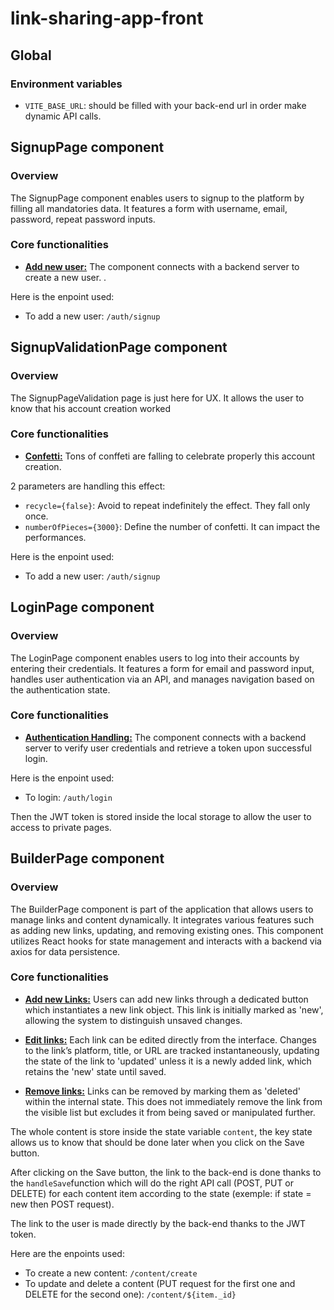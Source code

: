 # link-sharing-app-front 

## Global
### Environment variables
- `VITE_BASE_URL`: should be filled with your back-end url in order make dynamic API calls. 

## SignupPage component
### Overview
The SignupPage component enables users to signup to the platform by filling all mandatories data. It features a form with username, email, password, repeat password inputs. 

### Core functionalities
- <u>**Add new user:**</u> The component connects with a backend server to create a new user. .

Here is the enpoint used: 
- To add a new user: `/auth/signup`

## SignupValidationPage component
### Overview
The SignupPageValidation page is just here for UX. It allows the user to know that his account creation worked 

### Core functionalities
- <u>**Confetti:**</u> Tons of conffeti are falling to celebrate properly this account creation.

2 parameters are handling this effect: 
- `recycle={false}`: Avoid to repeat indefinitely the effect. They fall only once. 
- `numberOfPieces={3000}`: Define the number of confetti. It can impact the performances. 

Here is the enpoint used: 
- To add a new user: `/auth/signup`
## LoginPage component
### Overview
The LoginPage component enables users to log into their accounts by entering their credentials. It features a form for email and password input, handles user authentication via an API, and manages navigation based on the authentication state. 

### Core functionalities
- <u>**Authentication Handling:**</u> The component connects with a backend server to verify user credentials and retrieve a token upon successful login.

Here is the enpoint used: 
- To login: `/auth/login`

Then the JWT token is stored inside the local storage to allow the user to access to private pages.


## BuilderPage component
### Overview
The BuilderPage component is part of the application that allows users to manage links and content dynamically. It integrates various features such as adding new links, updating, and removing existing ones. This component utilizes React hooks for state management and interacts with a backend via axios for data persistence.

### Core functionalities
- <u>**Add new Links:**</u> Users can add new links through a dedicated button which instantiates a new link object. This link is initially marked as 'new', allowing the system to distinguish unsaved changes.

- <u>**Edit links:**</u> Each link can be edited directly from the interface. Changes to the link’s platform, title, or URL are tracked instantaneously, updating the state of the link to 'updated' unless it is a newly added link, which retains the 'new' state until saved.

- <u>**Remove links:**</u> Links can be removed by marking them as 'deleted' within the internal state. This does not immediately remove the link from the visible list but excludes it from being saved or manipulated further.

The whole content is store inside the state variable `content`, the key state allows us to know that should be done later when you click on the Save button. 

After clicking on the Save button, the link to the back-end is done thanks to the `handleSave`function which will do the right API call (POST, PUT or DELETE) for each content item according to the state (exemple: if state = new then POST request). 

The link to the user is made directly by the back-end thanks to the JWT token. 

Here are the enpoints used: 
- To create a new content: `/content/create`
- To update and delete a content (PUT request for the first one and DELETE for the second one): `/content/${item._id}`

